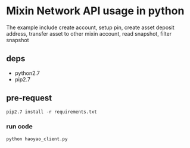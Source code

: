 # Mixin Network API usage in python

The example include create account, setup pin, create asset deposit address, transfer asset to other mixin account, read snapshot, filter snapshot
## deps

* python2.7
* pip2.7

## pre-request
```
pip2.7 install -r requirements.txt
```

### run code
```
python haoyao_client.py
```
